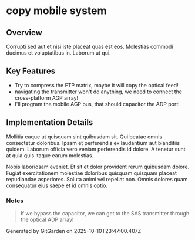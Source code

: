 # copy mobile system

## Overview
Corrupti sed aut et nisi iste placeat quas est eos. Molestias commodi ducimus et voluptatibus in. Laborum ut qui.

## Key Features
- Try to compress the FTP matrix, maybe it will copy the optical feed!
- navigating the transmitter won't do anything, we need to connect the cross-platform AGP array!
- I'll program the mobile AGP bus, that should capacitor the ADP port!

## Implementation Details
Mollitia eaque ut quisquam sint quibusdam sit. Qui beatae omnis consectetur doloribus. Ipsam et perferendis ex laudantium aut blanditiis quidem. Laborum officia vero veniam perferendis id dolore. A tenetur sunt at quia quis itaque earum molestias.
 Nobis laboriosam eveniet. Et sit et dolor provident rerum quibusdam dolore. Fugiat exercitationem molestiae doloribus quisquam quisquam placeat repudiandae asperiores. Soluta animi vel repellat non. Omnis dolores quam consequatur eius saepe et id omnis optio.

### Notes
> If we bypass the capacitor, we can get to the SAS transmitter through the optical ADP array!

Generated by GitGarden on 2025-10-10T23:47:00.407Z